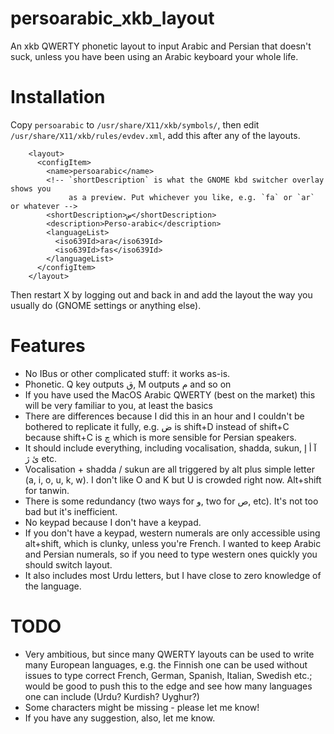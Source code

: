 # persoarabic_xkb_layout
An xkb QWERTY phonetic layout to input Arabic and Persian that
doesn't suck, unless you have been using an Arabic keyboard
your whole life.

# Installation
Copy `persoarabic` to `/usr/share/X11/xkb/symbols/`, then edit
`/usr/share/X11/xkb/rules/evdev.xml`, add this after any of the
layouts.

```
    <layout>
      <configItem>
        <name>persoarabic</name>
        <!-- `shortDescription` is what the GNOME kbd switcher overlay shows you 
             as a preview. Put whichever you like, e.g. `fa` or `ar` or whatever -->
        <shortDescription>ض</shortDescription>
        <description>Perso-arabic</description>
        <languageList>
          <iso639Id>ara</iso639Id>
          <iso639Id>fas</iso639Id>
        </languageList>
      </configItem>
    </layout>
```

Then restart X by logging out and back in and add the layout 
the way you usually do (GNOME settings or anything else).

# Features

* No IBus or other complicated stuff: it works as-is.
* Phonetic. Q key outputs ق, M outputs م and so on
* If you have used the MacOS Arabic QWERTY (best on the market)
  this will be very familiar to you, at least the basics
* There are differences because I did this in an hour and
  I couldn't be bothered to replicate it fully, e.g. ض is
  shift+D instead of shift+C because shift+C is چ which is
  more sensible for Persian speakers.
* It should include everything, including vocalisation,
  shadda, sukun, آ أ إ ئ ژ etc.
* Vocalisation + shadda / sukun are all triggered by alt plus
  simple letter (a, i, o, u, k, w). I don't like O and K
  but U is crowded right now. Alt+shift for tanwin.
* There is some redundancy (two ways for و, two for ص, etc).
  It's not too bad but it's inefficient.
* No keypad because I don't have a keypad.
* If you don't have a keypad, western numerals are only
  accessible using alt+shift, which is clunky, unless you're
  French. I wanted to keep Arabic and Persian numerals, so
  if you need to type western ones quickly you should switch
  layout.
* It also includes most Urdu letters, but I have close to
  zero knowledge of the language.
  
# TODO

* Very ambitious, but since many QWERTY layouts can be used to
  write many European languages, e.g. the Finnish one can be
  used without issues to type correct French, German, Spanish,
  Italian, Swedish etc.; would be good to push this to the 
  edge and see how many languages one can include (Urdu?
  Kurdish? Uyghur?)
* Some characters might be missing - please let me know!
* If you have any suggestion, also, let me know.
